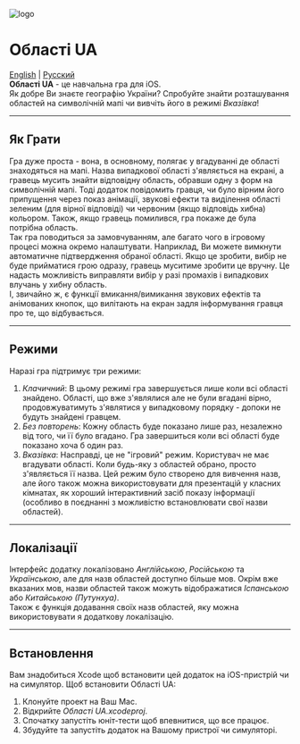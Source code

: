 ![logo](https://www.bitbucket.org/artem-y/oblasti_ua/raw/master/Oblasti%20UA/Assets.xcassets/AppIcon.appiconset/UkraineIcon_83.5@2x.png)
# Області UA

[English](https://www.bitbucket.org/artem-y/oblasti_ua/src/master/README.md) | [Русский](https://www.bitbucket.org/artem-y/oblasti_ua/src/master/README.ru.md)  
**Області UA** - це навчальна гра для iOS.  
Як добре Ви знаєте географію України? Спробуйте знайти розташування областей на символічній мапі чи вивчіть його в режимі *Вказівка*!

---
## Як Грати
Гра дуже проста - вона, в основному, полягає у вгадуванні де області знаходяться на мапі.
Назва випадкової області з'являється на екрані, а гравець мусить знайти відповідну область, обравши одну з форм на символічній мапі.
Тоді додаток повідомить гравця, чи було вірним його припущення через показ анімації, звукові ефекти та виділення області зеленим (для вірної відповіді) чи червоним (якщо відповідь хибна) кольором.
Також, якщо гравець помилився, гра покаже де була потрібна область.  
Так гра поводиться за замовчуванням, але багато чого в ігровому процесі можна окремо налаштувати. Наприклад, Ви можете вимкнути автоматичне підтвердження обраної області. 
Якщо це зробити, вибір не буде прийматися грою одразу, гравець муситиме зробити це вручну. Це надасть можливість виправляти вибір у разі промахів і випадкових влучань у хибну область.  
І, звичайно ж, є функції вмикання/вимикання звукових ефектів та анімованих кнопок, що вилітають на екран задля інформування гравця про те, що відбувається.

---
## Режими
Наразі гра підтримує три режими:  

1. *Клачичний*: В цьому режимі гра завершується лише коли всі області знайдено. Області, що вже з'являлися але не були вгадані вірно, продовжуватимуть з'являтися у випадковому порядку - допоки не будуть знайдені гравцем.
2. *Без повторень*: Кожну область буде показано лише раз, незалежно від того, чи її було вгадано. Гра завершиться коли всі області буде показано хоча б один раз.
3. *Вказівка*: Насправді, це не "ігровий" режим. Користувач не має вгадувати області. Коли будь-яку з областей обрано, просто з'являється її назва.
 Цей режим було створено для вивчення назв, але його також можна використовувати для презентацій у класних кімнатах, як хороший інтерактивний засіб показу інформації (особливо в поєднанні з можливістю встановлювати свої назви областей).   

---
## Локалізації
Інтерфейс додатку локалізовано *Англійською*, *Російською* та *Українською*, але для назв областей доступно більше мов.
Окрім вже вказаних мов, назви областей також можуть відображатися *Іспанською* або *Китайською (Путунхуа)*.  
Також є функція додавання своїх назв областей, яку можна використовувати я додаткову локалізацію.

---

## Встановлення

Вам знадобиться Xcode щоб встановити цей додаток на iOS-пристрій чи на симулятор.
Щоб встановити Області UA:

1. Клонуйте проект на Ваш Mac.
2. Відкрийте *Області UA.xcodeproj*.
3. Спочатку запустіть юніт-тести щоб впевнитися, що все працює.
4. Збудуйте та запустіть додаток на Вашому пристрої чи симуляторі.